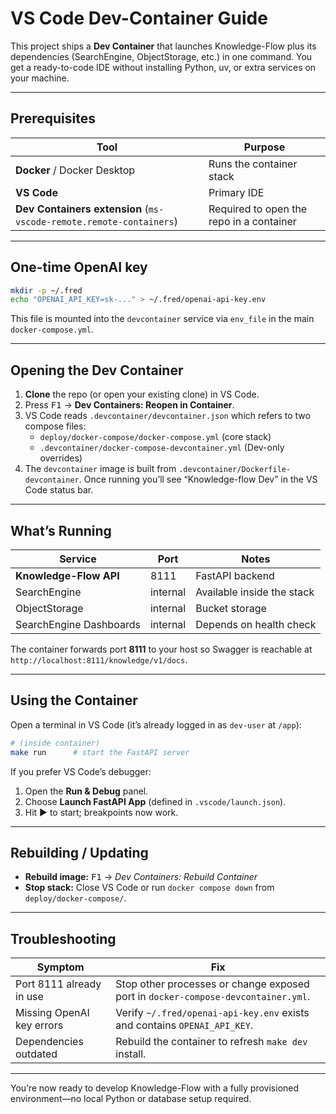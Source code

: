 # VS Code Dev-Container Guide

This project ships a **Dev Container** that launches Knowledge-Flow plus its dependencies (SearchEngine, ObjectStorage, etc.) in one command. You get a ready-to-code IDE without installing Python, uv, or extra services on your machine.

---

## Prerequisites

| Tool | Purpose |
|------|---------|
| **Docker** / Docker Desktop | Runs the container stack |
| **VS Code** | Primary IDE |
| **Dev Containers extension** (`ms-vscode-remote.remote-containers`) | Required to open the repo in a container |

---

## One-time OpenAI key

```bash
mkdir -p ~/.fred
echo "OPENAI_API_KEY=sk-..." > ~/.fred/openai-api-key.env
```

This file is mounted into the `devcontainer` service via `env_file` in the main `docker-compose.yml`.

---

## Opening the Dev Container

1. **Clone** the repo (or open your existing clone) in VS Code.  
2. Press <kbd>F1</kbd> → **Dev Containers: Reopen in Container**.  
3. VS Code reads `.devcontainer/devcontainer.json` which refers to two compose files:  
   - `deploy/docker-compose/docker-compose.yml` (core stack)  
   - `.devcontainer/docker-compose-devcontainer.yml` (Dev-only overrides)  
4. The `devcontainer` image is built from `.devcontainer/Dockerfile-devcontainer`. Once running you’ll see “Knowledge-flow Dev” in the VS Code status bar.

---

## What’s Running

| Service        | Port | Notes |
|----------------|------|-------|
| **Knowledge-Flow API** | 8111 | FastAPI backend |
| SearchEngine      | internal | Available inside the stack |
| ObjectStorage           | internal | Bucket storage |
| SearchEngine Dashboards | internal | Depends on health check |

The container forwards port **8111** to your host so Swagger is reachable at `http://localhost:8111/knowledge/v1/docs`.

---

## Using the Container

Open a terminal in VS Code (it’s already logged in as `dev-user` at `/app`):

```bash
# (inside container)
make run      # start the FastAPI server
```

If you prefer VS Code’s debugger:

1. Open the **Run & Debug** panel.  
2. Choose **Launch FastAPI App** (defined in `.vscode/launch.json`).  
3. Hit ▶ to start; breakpoints now work.

---

## Rebuilding / Updating

- **Rebuild image:** <kbd>F1</kbd> → *Dev Containers: Rebuild Container*  
- **Stop stack:** Close VS Code or run `docker compose down` from `deploy/docker-compose/`.

---

## Troubleshooting

| Symptom | Fix |
|---------|-----|
| Port 8111 already in use | Stop other processes or change exposed port in `docker-compose-devcontainer.yml`. |
| Missing OpenAI key errors | Verify `~/.fred/openai-api-key.env` exists and contains `OPENAI_API_KEY`. |
| Dependencies outdated | Rebuild the container to refresh `make dev` install. |

---

You’re now ready to develop Knowledge-Flow with a fully provisioned environment—no local Python or database setup required.
